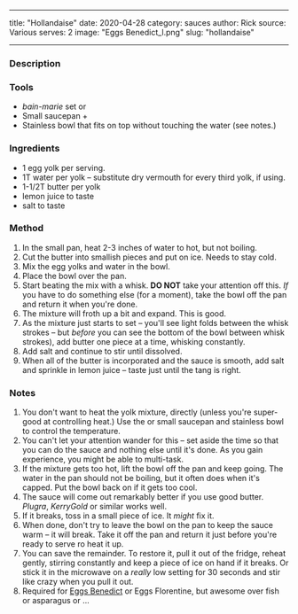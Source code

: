 <!---
 | This is a skeleton for all of the recipe files.  Use this as a
 | basis, just remove the details and fill in your own.
 |
 | Everything between these delimiters is a comment.
 | You can remove them from your actual .md file (will keep the
 | output file smaller.)
 -->
<!---
 | Following is the header, or what is referred to in markdown parlance
 | as 'front-matter'.  The fields in here are required and must be
 | valid.  Use the example data to guide your input.
 -->
---
title: "Hollandaise"
date: 2020-04-28
category: sauces
author: Rick
source: Various
serves: 2
image: "Eggs Benedict_l.png"
slug: "hollandaise"
<!--- 
 | the _slug_ is the final part of the link, for instance in this link:
 |     
 |    https://<hostname.com>/recipe/sausage-and-peppers
 |
 | the _slug_ is 'sausage-and-peppers'
 -->
---
### Description

<!--- 
 | A description of the recipe goes here.  Keep it short.
 -->

### Tools

<!---
 | Most common tools will likely be mentioned in the _method_ section.
 | If there is something specific or unusual to the recipe, list it
 | here.
 |
 | Also a bullet (unordered) list.
 -->

* _bain-marie_ set
or
* Small saucepan +
* Stainless bowl that fits on top without touching the water (see notes.)

### Ingredients

<!---
 | This is a bullet list of the ingredients.
 | You can preface it with a paragraph, if you want to say
 | something specific about the ingredients.
 |
 | Preface quantities with a simple number or fraction.
 |
 | Measurement unit abbreviations should be consistent and are:
 |
 |  T - tablespoon
 |  t - teaspoon
 |  c - cup
 |  lb | pound
 |  oz | ounce
 -->

* 1 egg yolk per serving.
* 1T water per yolk &ndash; substitute dry vermouth for every third yolk, if using.
* 1-1/2T butter per yolk
* lemon juice to taste
* salt to taste

### Method

<!---
 | Ordered list of steps to create the recipe.
 | Unless you break the list, you can just use '1. ' to
 | specify a list item.
 |
 | Note you can't put a line break in an item - line breaks
 | Define a new item or paragraph.  Turn wrap on in your editor
 | to see the full line.
 |
 | For side steps, you can embed a bullet list.  See the example
 | of how to do that.  To resume the order list of steps, you have
 | specify the next numeric index where you left off.
 -->

1. In the small pan, heat 2-3 inches of water to hot, but not boiling.
1. Cut the butter into smallish pieces and put on ice.  Needs to stay cold.
1. Mix the egg yolks and water in the bowl.
1. Place the bowl over the pan.
1. Start beating the mix with a whisk.  __DO NOT__ take your attention off this.  _If_ you have to do something else (for a moment), take the bowl off the pan and return it when you're done.
1. The mixture will froth up a bit and expand.  This is good.
1. As the mixture just starts to set &ndash; you'll see light folds between the whisk strokes &ndash; but _before_ you can see the bottom of the bowl between whisk strokes), add butter one piece at a time, whisking constantly.
1. Add salt and continue to stir until dissolved.
1. When all of the butter is incorporated and the sauce is smooth, add salt and sprinkle in lemon juice &ndash; taste just until the tang is right.

### Notes
<!---
 | Another ordered list of anything else you want to talk about.
 -->

1. You don't want to heat the yolk mixture, directly (unless you're super-good at controlling heat.) Use the or small saucepan and stainless bowl to control the temperature.
1. You can't let your attention wander for this &ndash; set aside the time so that you can do the sauce and nothing else until it's done.  As you gain experience, you might be able to multi-task.
1. If the mixture gets too hot, lift the bowl off the pan and keep going.  The water in the pan should not be boiling, but it often does when it's capped.  Put the bowl back on if it gets too cool.
1. The sauce will come out remarkably better if you use good butter.  _Plugra_, _KerryGold_ or similar works well.
1. If it breaks, toss in a small piece of ice.  It _might_ fix it.
1. When done, don't try to leave the bowl on the pan to keep the sauce warm &ndash; it will break.  Take it off the pan and return it just before you're ready to serve ro heat it up.
1. You can save the remainder.  To restore it, pull it out of the fridge, reheat gently, stirring constantly and keep a piece of ice on hand if it breaks.  Or stick it in the microwave on a _really_ low setting for 30 seconds and stir like crazy when you pull it out.
1. Required for [Eggs Benedict](/recipes/sauces/eggs-benedict) or Eggs Florentine, but awesome over fish or asparagus or ...
